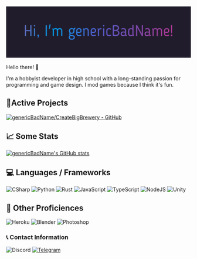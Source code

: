 ![Gradient Text Banner](./assets/gradient_text.gif)

Hello there! :wave:

I'm a hobbyist developer in high school with a long-standing passion for programming and game design. I mod games because I think it's fun.

## 📌Active Projects
[![genericBadName/CreateBigBrewery - GitHub](https://gh-card.dev/repos/genericBadName/CreateBigBrewery.svg)](https://github.com/genericBadName/CreateBigBrewery)

## 📈 Some Stats
[![genericBadName's GitHub stats](https://github-readme-stats.vercel.app/api?username=genericBadName&show_icons=true&line_height=27&count_private=true&title_color=6358C5&text_color=c9cacc&icon_color=4AB097&bg_color=201C2B)](https://github.com/anuraghazra/github-readme-stats)

## 💻 Languages / Frameworks
![CSharp](https://img.shields.io/badge/-CSharp-000000?logo=csharp&logoColor=239120&style=for-the-badge)
![Python](https://img.shields.io/badge/-Python-000000?logo=python&logoColor=3776AB&style=for-the-badge)
![Rust](https://img.shields.io/badge/-Rust-000000?logo=rust&logoColor=white&style=for-the-badge)
![JavaScript](https://img.shields.io/badge/-JavaScript-000000?logo=javascript&logoColor=F7DF1E&style=for-the-badge)
![TypeScript](https://img.shields.io/badge/-TypeScript-000000?logo=typescript&logoColor=3178C6&style=for-the-badge)
![NodeJS](https://img.shields.io/badge/-NodeJS-000000?logo=node.js&logoColor=339933&style=for-the-badge)
![Unity](https://img.shields.io/badge/-Unity-000000?logo=unity&logoColor=FFFFFF&style=for-the-badge)

## 💼 Other Proficiences
![Heroku](https://img.shields.io/badge/-Heroku-000000?logo=heroku&logoColor=430098&style=for-the-badge)
![Blender](https://img.shields.io/badge/-Blender-000000?logo=blender&logoColor=F5792A&style=for-the-badge)
![Photoshop](https://img.shields.io/badge/-Photoshop-000000?logo=adobephotoshop&logoColor=31A8FF&style=for-the-badge)

### 📞 Contact Information
![Discord](https://img.shields.io/badge/-genericbadname%20(most%20active)-000000?logo=discord&logoColor=5865F2&style=flat-square)
[![Telegram](https://img.shields.io/badge/-genericBadName-000000?logo=telegram&logoColor=26A5E4&style=flat-square)](https://t.me/genericBadName)
